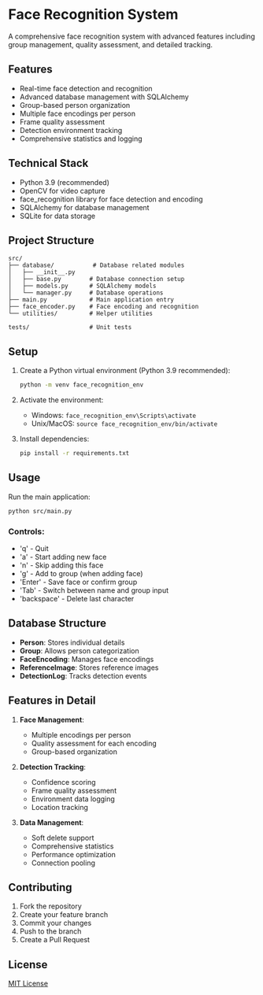 # Face Recognition System

A comprehensive face recognition system with advanced features including group management, quality assessment, and detailed tracking.

## Features
- Real-time face detection and recognition
- Advanced database management with SQLAlchemy
- Group-based person organization
- Multiple face encodings per person
- Frame quality assessment
- Detection environment tracking
- Comprehensive statistics and logging

## Technical Stack
- Python 3.9 (recommended)
- OpenCV for video capture
- face_recognition library for face detection and encoding
- SQLAlchemy for database management
- SQLite for data storage

## Project Structure
```
src/
├── database/           # Database related modules
│   ├── __init__.py
│   ├── base.py        # Database connection setup
│   ├── models.py      # SQLAlchemy models
│   └── manager.py     # Database operations
├── main.py            # Main application entry
├── face_encoder.py    # Face encoding and recognition
└── utilities/         # Helper utilities

tests/                 # Unit tests
```

## Setup
1. Create a Python virtual environment (Python 3.9 recommended):
   ```bash
   python -m venv face_recognition_env
   ```

2. Activate the environment:
   - Windows: `face_recognition_env\Scripts\activate`
   - Unix/MacOS: `source face_recognition_env/bin/activate`

3. Install dependencies:
   ```bash
   pip install -r requirements.txt
   ```

## Usage
Run the main application:
```bash
python src/main.py
```

### Controls:
- 'q' - Quit
- 'a' - Start adding new face
- 'n' - Skip adding this face
- 'g' - Add to group (when adding face)
- 'Enter' - Save face or confirm group
- 'Tab' - Switch between name and group input
- 'backspace' - Delete last character

## Database Structure
- **Person**: Stores individual details
- **Group**: Allows person categorization
- **FaceEncoding**: Manages face encodings
- **ReferenceImage**: Stores reference images
- **DetectionLog**: Tracks detection events

## Features in Detail
1. **Face Management**:
   - Multiple encodings per person
   - Quality assessment for each encoding
   - Group-based organization

2. **Detection Tracking**:
   - Confidence scoring
   - Frame quality assessment
   - Environment data logging
   - Location tracking

3. **Data Management**:
   - Soft delete support
   - Comprehensive statistics
   - Performance optimization
   - Connection pooling

## Contributing
1. Fork the repository
2. Create your feature branch
3. Commit your changes
4. Push to the branch
5. Create a Pull Request

## License
[MIT License](LICENSE)